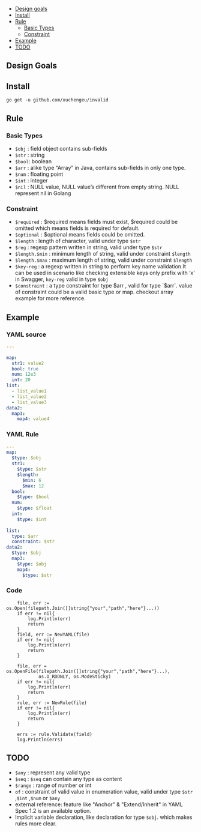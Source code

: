 - [Design goals](#design-goals)
- [Install](#install)
- [Rule](#rule)
  - [Basic Types](#basic-types)
  - [Constraint](#constraint)
- [Example](#example)
- [TODO](#todo)

## Design Goals

## Install
```shell
go get -u github.com/xuchengeu/invalid
```


## Rule

### Basic Types

- `$obj`  : field object contains sub-fields
- `$str`  : string
- `$bool`: boolean
- `$arr`  : alike type “Array” in Java, contains sub-fields in only one type.
- `$num`  : floating point
- `$int`  : integer
- `$nil`  : NULL value, NULL value’s different from empty string. NULL represent nil in Golang

### Constraint

- `$required` :  $required means fields must exist, $required could be omitted which means fields is required for default.
- `$optional` :  $optional means fields could be omitted.
- `$length` : length of character, valid under type `$str`
- `$reg` : regexp pattern written in string, valid under type `$str`
- `$length.$min` : minimum length of string, valid under constraint `$length`
- `$length.$max` : maximum length of string, valid under constraint `$length`
- `$key-reg` : a regexp written in string to perform key name validation.It can be used in scenario like checking extensible keys only prefix with ‘x’ in Swagger, `key-reg` valid in type `$obj`
- `$constraint` : a type constraint for type $arr , valid for type `$arr`. value of constraint could be a valid basic type or map. checkout array example for more reference.


## Example

### YAML source
```yaml
---

map:
  str1: value2
  bool: true
  num: 12e3
  int: 20
list:
  - list_value1
  - list_value2
  - list_value3
data2:
  map3:
    map4: value4
```

### YAML Rule
```yaml
---
map: 
  $type: $obj
  str1: 
    $type: $str
    $length: 
      $min: 6
      $max: 12
  bool:
    $type: $bool
  num:
    $type: $float
  int:
    $type: $int
  
list:
  type: $arr
  constraint: $str
data2:
  $type: $obj 
  map3:
    $type: $obj
    map4:
      $type: $str
```

### Code
```gotemplate
    file, err := os.Open(filepath.Join([]string{"your","path","here"}...))
    if err != nil{
	    log.Println(err)
        return
    }
    field, err := NewYAML(file)
    if err != nil{
        log.Println(err)
        return
    }
	
    file, err = os.OpenFile(filepath.Join([]string{"your","path","here"}...), 
            os.O_RDONLY, os.ModeSticky)
    if err != nil{
        log.Println(err)
        return
    }
    rule, err := NewRule(file)
    if err != nil{
        log.Println(err)
        return
    }

    errs := rule.Validate(field)
    log.Println(errs)
```


## TODO

- `$any`  : represent any valid type
- `$seq`  : `$seq` can contain any type as content
- `$range` : range of number or int
- `of` : constraint of valid value in enumeration value, valid under type `$str` ,`$int` ,`$num` or `$any`
- external reference: feature like  "Anchor" & "Extend/Inherit" in YAML Spec 1.2 is an available option.
- Implicit variable declaration, like declaration for type `$obj`. which makes rules more clear.